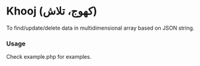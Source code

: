 Khooj (کھوج، تلاش)
=====

To find/update/delete data in multidimensional array based on JSON string.

### Usage
Check example.php for examples.
